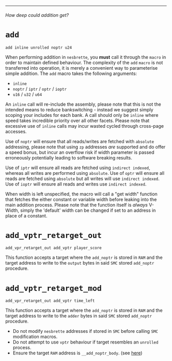 ***
###### *How deep could addition get?*

# `add`

```
add inline unrolled noptr u24
```

When performing addition in `nesbrette`, you **must** call it through the `macro` in order to maintain defined behaviour. The complexity of the `add` `macro` is not transferred into operation, it is merely a convenient way to parameterise simple addition. The `add` macro takes the following arguments:
- `inline` 
- `noptr` / `iptr` / `optr` / `ioptr`
- `u16` / `u32` / `u64`

An `inline` call will re-include the assembly, please note that this is not the intended means to reduce bankswitching - instead we suggest simply scoping your includes for each bank. A call should only be `inline` where speed takes incredible priority over all other facets. Please note that excessive use of `inline` calls may incur wasted cycled through cross-page accesses.

Use of `noptr` will ensure that all reads/writes are fetched with `absolute` addressing, please note that using `zp` addresses *are* supported and do offer a speed bonus, but incur an overflow risk if width parameter is passed erroneously potentially leading to software breaking results.

Use of `iptr` will ensure all reads are fetched using `indirect indexed`, whereas all writes are performed using `absolute`. Use of `optr` will ensure all reads are fetched using `absolute` but all writes will use `indirect indexed`. Use of `ioptr` will ensure all reads and writes use `indirect indexed`.

When width is left unspecified, the macro will call a "get width" function that fetches the either constant or variable width before leaking into the main addition process. Please note that the function itself is *always* V-Width, simply the 'default' width can be changed if set to an address in place of a constant.

# `add_vptr_retarget_out`

`add_vpr_retarget_out add_vptr player_score`

This function accepts a target where the `add_noptr` is stored in `RAM` and the target address to write to the `output` bytes in said `SMC` stored `add_noptr` procedure.

# `add_vptr_retarget_mod`

`add_vpr_retarget_out add_vptr time_left`

This function accepts a target where the `add_noptr` is stored in `RAM` and the target address to write to the `adder` bytes in said `SMC` stored `add_noptr` procedure.

- Do not modify `nesbrette` addresses if stored in `SMC` before calling `SMC` modification macros.
- Do not attempt to use `vptr` behaviour if target resembles an `unrolled` process.
- Ensure the target `RAM` address is `__add_noptr_body`. (see [here]())
